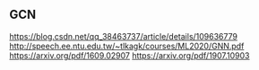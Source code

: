 ## GCN
https://blog.csdn.net/qq_38463737/article/details/109636779
http://speech.ee.ntu.edu.tw/~tlkagk/courses/ML2020/GNN.pdf
https://arxiv.org/pdf/1609.02907
https://arxiv.org/pdf/1907.10903